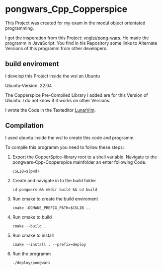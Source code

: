 # pongwars_Cpp_Copperspice
This Project was created for my exam in the modul object orientated programming.

I got the insperation from this Project: [vnglst/pong-wars](https://github.com/vnglst/pong-wars).
He made the programm in JavaScript. 
You find in his Repository some links to Alternate Versions of this programm from other developers. 

## build enviroment
I develop this Project inside the wsl an Ubuntu

Ubuntu-Version: 22.04

The Copperspice Pre-Compiled Library i added are for this Version of Ubuntu.
I do not know if it works on other Versions.

I wrote the Code in the Texteditor [LunarVim](https://www.lunarvim.org/).


## Compilation
I used ubuntu inside the wsl to create this code and programm. 

To compile this programm you need to follow these steps:

1.  Export the CopperSpice-library root to a shell variable. 
    Navigate to the pongwars-Cpp-Copperspice mainfolder an enter following Code.
    ```
    CSLIB=$(pwd)
    ```

2.  Create and navigate in to the build folder
    ```
    cd pongwars && mkdir build && cd build
    ```

4.  Run cmake to create the build enviroment
    ```
    cmake -DCMAKE_PREFIX_PATH=$CSLIB ..
    ```

5.  Run cmake to build
    ```
    cmake --build . 
    ```
    
6.  Run cmake to install 
    ```
    cmake --install . --prefix=deploy
    ```
7.  Run the programm 
    ```
    ./deploy/pongwars
    ```
